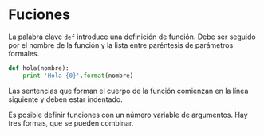 # Fuciones

La palabra clave `def` introduce una definición de función.
Debe ser seguido por el nombre de la función y la lista entre paréntesis de parámetros formales.
``` python
def hola(nombre):
    print 'Hola {0}'.format(nombre)
```
Las sentencias que forman el cuerpo de la función comienzan en la línea siguiente y deben estar indentado.

Es posible definir funciones con un número variable de argumentos. Hay tres formas, que se pueden combinar.

